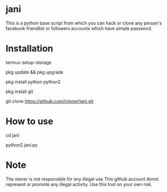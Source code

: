 # jani 

This is a python base script from which you can hack or clone any person's facebook friendlist or followers accounts which have simple password.


# Installation

termux-setup-storage <br>

pkg update && pkg upgrade

pkg install python python2

pkg install git

git clone https://github.com/jcloner/jani.git

# How to use

cd jani

python2 jani.py


# Note
The owner is not responsible for any illegal use
This github account donot represent or promote any illegal activity. Use this tool on your own risk.
